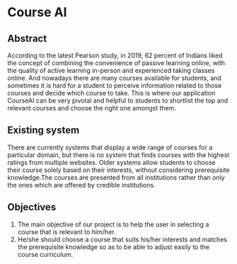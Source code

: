 # Course AI

## Abstract
According to the latest Pearson study, in 2019, 62 percent of Indians liked the concept of combining the convenience of passive learning online, with the quality of active learning in-person and experienced taking classes online. And nowadays there are many courses available for students, and sometimes it is hard for a student to perceive information related to those courses and decide which course to take. This is where our application CourseAI can be very pivotal and helpful to students to shortlist the top and relevant courses and choose the right one amongst them.

## Existing system
There are currently systems that display a wide range of courses for a particular domain, but there is no system that finds courses with the highest ratings from multiple websites. Older systems allow students to choose their course solely based on their interests, without considering prerequisite knowledge.The courses are presented from all institutions rather than only the ones which are offered by credible institutions.

## Objectives
1. The main objective of our project is to help the user in selecting a course that is relevant to him/her.
2. He/she should choose a course that suits his/her interests and matches the prerequisite knowledge so as to be able to adjust easily to the course curriculum.
